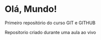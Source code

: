 # Olá, Mundo!
 Primeiro repositório do curso GIT e GITHUB

 Repositorio criado durante uma aula ao vivo
